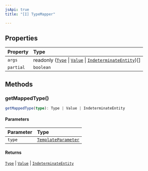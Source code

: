```yaml
---
jsApi: true
title: "[I] TypeMapper"

---
```

## Properties

| Property | Type |
| :------ | :------ |
| `args` | readonly ([`Type`](../type-aliases/Type.md) \| [`Value`](../type-aliases/Value.md) \| [`IndeterminateEntity`](IndeterminateEntity.md))[] |
| `partial` | `boolean` |

## Methods

### getMappedType()

```ts
getMappedType(type): Type | Value | IndeterminateEntity
```

#### Parameters

| Parameter | Type |
| :------ | :------ |
| `type` | [`TemplateParameter`](TemplateParameter.md) |

#### Returns

[`Type`](../type-aliases/Type.md) \| [`Value`](../type-aliases/Value.md) \| [`IndeterminateEntity`](IndeterminateEntity.md)
